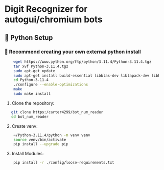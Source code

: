 # Digit Recognizer for autogui/chromium bots

## 📂 Python Setup

### 🚫 Recommend creating your own external python install

```bash
    wget https://www.python.org/ftp/python/3.11.4/Python-3.11.4.tgz
    tar xvf Python-3.11.4.tgz
    sudo apt-get update
    sudo apt-get install build-essential libblas-dev liblapack-dev libhdf5-dev libopencv-dev libjpeg-dev libpng-dev libtiff-dev libqt5gui5 libqt5core5a libqt5dbus5 qttools5-dev libgrpc-dev libfreetype6-dev libprotobuf-dev
    cd Python-3.11.4
    ./configure --enable-optimizations
    make
    sudo make install
```

1. Clone the repository:
```bash
   git clone https:/carter4299/bot_num_reader
   cd bot_num_reader
```

2. Create venv:
```bash
    ~/Python-3.11.4/python -m venv venv
    source venv/bin/activate
    pip install --upgrade pip
```

3. Install Modules:
```bash
    pip install -r ./config/loose-requirements.txt
```

